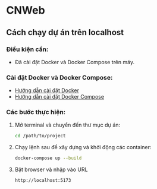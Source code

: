 # CNWeb

## Cách chạy dự án trên localhost

### Điều kiện cần:

- Đã cài đặt Docker và Docker Compose trên máy.

### Cài đặt Docker và Docker Compose:

- [Hướng dẫn cài đặt Docker](https://docs.docker.com/get-docker/)
- [Hướng dẫn cài đặt Docker Compose](https://docs.docker.com/compose/install/)

### Các bước thực hiện:

1. Mở terminal và chuyển đến thư mục dự án:

   ```sh
   cd /path/to/project
   ```

2. Chạy lệnh sau để xây dựng và khởi động các container:

   ```sh
   docker-compose up --build
   ```

3. Bật browser và nhập vào URL

   ```sh
   http://localhost:5173
   ```
